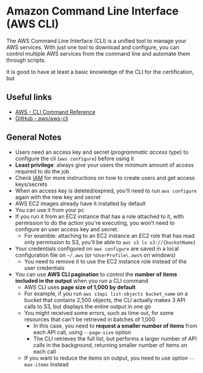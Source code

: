 # Amazon Command Line Interface (AWS CLI)
The AWS Command Line Interface (CLI) is a unified tool to manage your AWS services. With just one tool to download and configure, you can control multiple AWS services from the command line and automate them through scripts.

It is good to have at least a basic knowledge of the CLI for the certification, but 

## Useful links
- [AWS - CLI Command Reference](https://docs.aws.amazon.com/cli/latest/reference/)
- [GitHub - aws/aws-cli](https://github.com/aws/aws-cli)

## General Notes
- Users need an access key and secret (*programmatic access type*) to configure the cli (``aws configure``) before using it
- **Least privilege**: always give your users the minimum amount of access required to do the job 
- Check [IAM](IAM.md) for more instructions on how to create users and get access keys/secrets
- When an access key is deleted/expired, you'll need to run ``aws configure`` again with the new key and secret
- AWS EC2 images already have it installed by default
- You can use it from your pc
- If you run it from an EC2 instance that has a role attached to it, with permission to do the action you're executing, you won't need to configure an user access key and secret.
    - For examble: attaching to an EC2 instance an EC2 role that has read only permission to S3, you'll be able to `aws s3 ls s3://{bucketName}` 
- Your credentials configured on `aws configure` are saved in a local configuration file on `~/.aws` (or `%UserProfile\.aws%` on windows)
    - You need to remove it to use the EC2 instance role instead of the user credentials
- You can use **AWS CLI pagination** to control the **number of items included in the output** when you run a CLI command
    - AWS CLI uses **page size of 1,000 by default**
    - For example, if you run `aws s3api list-objects bucket_name` on a bucket that contains 2,500 objects, the CLI actually makes 3 API calls to S3, but displays the entire output in one go
    - You might received some errors, such as time out, for some resources that can't be retrieved in batches of 1,000
        - In this case, you need to **request a smaller number of items** from each API call, using `--page-size` option
        - The CLI retrieves the full list, but performs a larger number of API calls in the background, returning smaller number of items on each call
    - If you want to reduce the items on output, you need to use option `--max-items` instead